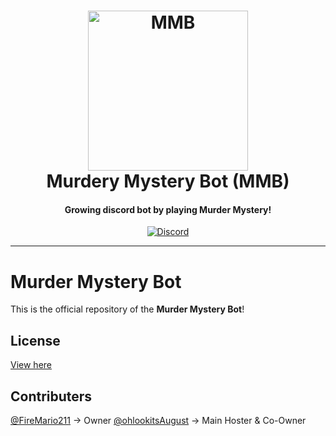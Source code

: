 <h1 align="center">
    <a href="https://discord.gg/utSmNaQ"><img src="https://cdn.discordapp.com/avatars/319204121393496064/f909e89f65c778aab7ca309eab3d9a5e.png?size=2048" width="256px" alt="MMB"></a>
  <br>
    Murdery Mystery Bot (MMB)
  <br>
 </h1>
<h4 align="center">Growing discord bot by playing Murder Mystery!</h4>
  <p align="center">
      <a href="https://discord.gg/utSmNaQ" target="_blank"><img src="https://discordapp.com/api/guilds/319583713262436354/embed.png" alt="Discord"></a>
  
-------------------

# Murder Mystery Bot
This is the official repository of the **Murder Mystery Bot**!

## License
[View here](https://github.com/FireMario211/Murder-Mystery-Bot/blob/master/LICENSE)

## Contributers
[@FireMario211](https://github.com/FireMario211) -> Owner
[@ohlookitsAugust](https://github.com/ohlookitsAugust) -> Main Hoster & Co-Owner

